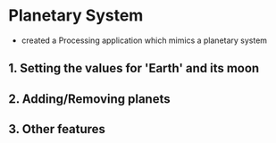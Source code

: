 # Planetary System
- created a Processing application which mimics a planetary system

## 1. Setting the values for 'Earth' and its moon

## 2. Adding/Removing planets

## 3. Other features

